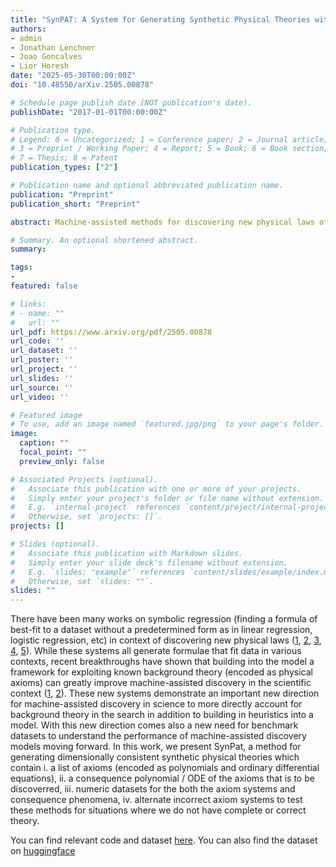 ```yaml
---
title: "SynPAT: A System for Generating Synthetic Physical Theories with Data"
authors:
- admin
- Jonathan Lenchner
- Joao Goncalves
- Lior Horesh
date: "2025-05-30T00:00:00Z"
doi: "10.48550/arXiv.2505.00878"

# Schedule page publish date (NOT publication's date).
publishDate: "2017-01-01T00:00:00Z"

# Publication type.
# Legend: 0 = Uncategorized; 1 = Conference paper; 2 = Journal article;
# 3 = Preprint / Working Paper; 4 = Report; 5 = Book; 6 = Book section;
# 7 = Thesis; 8 = Patent
publication_types: ["2"]

# Publication name and optional abbreviated publication name.
publication: "Preprint"
publication_short: "Preprint"

abstract: Machine-assisted methods for discovering new physical laws of nature, starting from a given background theory and data, have recently emerged, and seem to hold the promise of someday advancing our understanding of the physical world. To address these needs, we have developed SynPAT, a system for generating synthetic physical theories comprising (i) a set of consistent axioms, (ii) a symbolic expression that is a consequence of the axioms and the challenge to be discovered, and (iii) noisy data that approximately match the consequence. We also generate theories that do not correctly predict the consequence. We give a detailed description of the inner workings of SynPAT and its various capabilities. We also report on our benchmarking of several open-source symbolic regression systems using our generated theories and data.

# Summary. An optional shortened abstract.
summary: 

tags:
- 
featured: false

# links:
# - name: ""
#   url: ""
url_pdf: https://www.arxiv.org/pdf/2505.00878
url_code: ''
url_dataset: ''
url_poster: ''
url_project: ''
url_slides: ''
url_source: ''
url_video: ''

# Featured image
# To use, add an image named `featured.jpg/png` to your page's folder. 
image:
  caption: ""
  focal_point: ""
  preview_only: false

# Associated Projects (optional).
#   Associate this publication with one or more of your projects.
#   Simply enter your project's folder or file name without extension.
#   E.g. `internal-project` references `content/project/internal-project/index.md`.
#   Otherwise, set `projects: []`.
projects: []

# Slides (optional).
#   Associate this publication with Markdown slides.
#   Simply enter your slide deck's filename without extension.
#   E.g. `slides: "example"` references `content/slides/example/index.md`.
#   Otherwise, set `slides: ""`.
slides: ""
---
```


There have been many works on symbolic regression (finding a formula of best-fit to a dataset without a predetermined form as in linear regression, logistic regression, etc) in context of discovering new physical laws ([1](https://arxiv.org/abs/1905.11481), [2](https://arxiv.org/abs/2305.01582), [3](https://www.science.org/doi/10.1126/science.1165893), [4](https://joss.theoj.org/papers/10.21105/joss.03994), [5](https://arxiv.org/abs/2006.10782)). While these systems all generate formulae that fit data in various contexts, recent breakthroughs have shown that building into the model a framework for exploiting known background theory (encoded as physical axioms) can greatly improve machine-assisted discovery in the scientific context ([1](https://www.nature.com/articles/s41467-023-37236-y), [2](https://www.nature.com/articles/s41467-024-50074-w)). These new systems demonstrate an important new direction for machine-assisted discovery in science to more directly account for background theory in the search in addition to building in heuristics into a model. With this new direction comes also a new need for benchmark datasets to understand the performance of machine-assisted discovery models moving forward. In this work, we present SynPat, a method for generating dimensionally consistent synthetic physical theories which contain i. a list of axioms (encoded as polynomials and ordinary differential equations), ii. a consequence polynomial / ODE of the axioms that is to be discoverred, iii. numeric datasets for the both the axiom systems and consequence phenomena, iv. alternate incorrect axiom systems to test these methods for situations where we do not have complete or correct theory. 

You can find relevant code and dataset [here](https://github.com/jlenchner/theorizer). You can also find the dataset on [huggingface](https://huggingface.com/datasets/Karan0901/synpat-dataset)
